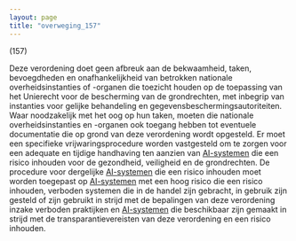 ```yaml
---
layout: page
title: "overweging_157"
---
```


(157)

Deze verordening doet geen afbreuk aan de bekwaamheid, taken, bevoegdheden en onafhankelijkheid van betrokken nationale overheidsinstanties of -organen die toezicht houden op de toepassing van het Unierecht voor de bescherming van de grondrechten, met inbegrip van instanties voor gelijke behandeling en gegevensbeschermingsautoriteiten. Waar noodzakelijk met het oog op hun taken, moeten die nationale overheidsinstanties en -organen ook toegang hebben tot eventuele documentatie die op grond van deze verordening wordt opgesteld. Er moet een specifieke vrijwaringsprocedure worden vastgesteld om te zorgen voor een adequate en tijdige handhaving ten aanzien van [AI-systemen](a3.md#^ai-systeem) die een risico inhouden voor de gezondheid, veiligheid en de grondrechten. De procedure voor dergelijke [AI-systemen](a3.md#^ai-systeem) die een risico inhouden moet worden toegepast op [AI-systemen](a3.md#^ai-systeem) met een hoog risico die een risico inhouden, verboden systemen die in de handel zijn gebracht, in gebruik zijn gesteld of zijn gebruikt in strijd met de bepalingen van deze verordening inzake verboden praktijken en [AI-systemen](a3.md#^ai-systeem) die beschikbaar zijn gemaakt in strijd met de transparantievereisten van deze verordening en een risico inhouden.